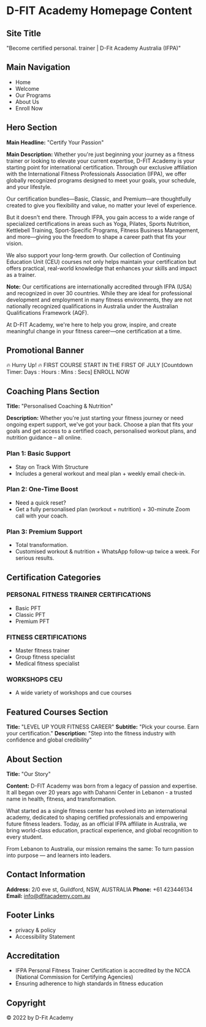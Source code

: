# D-FIT Academy Homepage Content

## Site Title
"Become certified personal. trainer | D-Fit Academy Australia (IFPA)"

## Main Navigation
- Home
- Welcome
- Our Programs
- About Us
- Enroll Now

## Hero Section
**Main Headline:** "Certify Your Passion"

**Main Description:**
Whether you're just beginning your journey as a fitness trainer or looking to elevate your current expertise, D-FIT Academy is your starting point for international certification. Through our exclusive affiliation with the International Fitness Professionals Association (IFPA), we offer globally recognized programs designed to meet your goals, your schedule, and your lifestyle.

Our certification bundles—Basic, Classic, and Premium—are thoughtfully created to give you flexibility and value, no matter your level of experience.

But it doesn't end there. Through IFPA, you gain access to a wide range of specialized certifications in areas such as Yoga, Pilates, Sports Nutrition, Kettlebell Training, Sport-Specific Programs, Fitness Business Management, and more—giving you the freedom to shape a career path that fits your vision.

We also support your long-term growth. Our collection of Continuing Education Unit (CEU) courses not only helps maintain your certification but offers practical, real-world knowledge that enhances your skills and impact as a trainer.

**Note:** Our certifications are internationally accredited through IFPA (USA) and recognized in over 30 countries. While they are ideal for professional development and employment in many fitness environments, they are not nationally recognized qualifications in Australia under the Australian Qualifications Framework (AQF).

At D-FIT Academy, we're here to help you grow, inspire, and create meaningful change in your fitness career—one certification at a time.

## Promotional Banner
🔥 Hurry Up! 🔥
FIRST COURSE START IN THE FIRST OF JULY
[Countdown Timer: Days : Hours : Mins : Secs]
ENROLL NOW

## Coaching Plans Section
**Title:** "Personalised Coaching & Nutrition"

**Description:**
Whether you're just starting your fitness journey or need ongoing expert support, we've got your back. Choose a plan that fits your goals and get access to a certified coach, personalised workout plans, and nutrition guidance – all online.

### Plan 1: Basic Support
- Stay on Track With Structure 
- Includes a general workout and meal plan + weekly email check-in.

### Plan 2: One-Time Boost
- Need a quick reset?
- Get a fully personalised plan (workout + nutrition) + 30-minute Zoom call with your coach.

### Plan 3: Premium Support
- Total transformation.
- Customised workout & nutrition + WhatsApp follow-up twice a week. For serious results.

## Certification Categories

### PERSONAL FITNESS TRAINER CERTIFICATIONS
- Basic PFT​
- Classic PFT​​
- Premium PFT

### FITNESS CERTIFICATIONS
- Master fitness trainer
- Group fitness specialist 
- Medical fitness specialist

### WORKSHOPS CEU
- A wide variety of workshops and cue courses

## Featured Courses Section
**Title:** "LEVEL UP YOUR FITNESS CAREER"
**Subtitle:** "Pick your course. Earn your certification."
**Description:** "Step into the fitness industry with confidence and global credibility"

## About Section
**Title:** "Our Story"

**Content:**
D-FIT Academy was born from a legacy of passion and expertise. It all began over 20 years ago with Dahanni Center in Lebanon - a trusted name in health, fitness, and transformation.

What started as a single fitness center has evolved into an international academy, dedicated to shaping certified professionals and empowering future fitness leaders. Today, as an official IFPA affiliate in Australia, we bring world-class education, practical experience, and global recognition to every student.

From Lebanon to Australia, our mission remains the same:
To turn passion into purpose — and learners into leaders.

## Contact Information
**Address:** 2/0 eve st, Guildford, NSW, AUSTRALIA
**Phone:** +61 423446134
**Email:** info@dfitacademy.com.au

## Footer Links
- privacy & policy
- Accessibility Statement

## Accreditation
- IFPA Personal Fitness Trainer Certification is accredited by the NCCA (National Commission for Certifying Agencies)
- Ensuring adherence to high standards in fitness education

## Copyright
© 2022 by D-Fit Academy